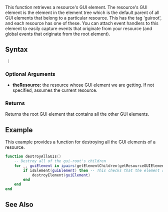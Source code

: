 This function retrieves a resource's GUI element. The resource's GUI element is the element in the element tree which is the default parent of all GUI elements that belong to a particular resource. This has the tag 'guiroot', and each resource has one of these. You can attach event handlers to this element to easily capture events that originate from your resource (and global events that originate from the root element).

Syntax
------

``` lua
 )
```

### Optional Arguments

-   **theResource:** the resource whose GUI element we are getting. If not specified, assumes the current resource.

### Returns

Returns the root GUI element that contains all the other GUI elements.

Example
-------

This example provides a function for destroying all the GUI elements of a resource.

``` lua
function destroyAllGUIs()
    -- Destroy all of the gui-root's children
    for _, guiElement in ipairs(getElementChildren(getResourceGUIElement())) do
        if isElement(guiElement) then -- This checks that the element still exists (in case we already destroyed it's parent).
            destroyElement(guiElement)
        end
    end
end
```

See Also
--------
